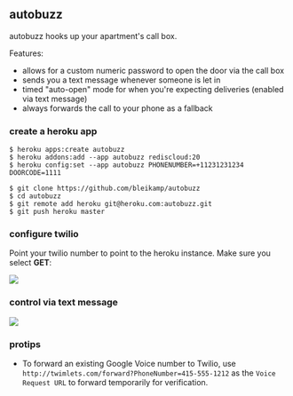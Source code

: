 ## autobuzz

autobuzz hooks up your apartment's call box.

Features:

- allows for a custom numeric password to open the door via the call box
- sends you a text message whenever someone is let in
- timed "auto-open" mode for when you're expecting deliveries (enabled via text message)
- always forwards the call to your phone as a fallback

### create a heroku app

```
$ heroku apps:create autobuzz
$ heroku addons:add --app autobuzz rediscloud:20
$ heroku config:set --app autobuzz PHONENUMBER=+11231231234 DOORCODE=1111

$ git clone https://github.com/bleikamp/autobuzz
$ cd autobuzz
$ git remote add heroku git@heroku.com:autobuzz.git
$ git push heroku master
```

### configure twilio

Point your twilio number to point to the heroku instance. Make sure you select **GET**:

![](http://f.cl.ly/items/3B1C3r3O1T0e2j0O2B08/Screen%20Shot%202013-07-25%20at%2010.20.09%20PM.png)

### control via text message

![](http://f.cl.ly/items/1d1j42352s063C432b0c/image.jpg)

### protips

* To forward an existing Google Voice number to Twilio, use `http://twimlets.com/forward?PhoneNumber=415-555-1212` as the `Voice Request URL` to forward temporarily for verification.

